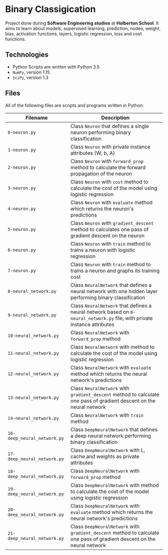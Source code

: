 # Binary Classigication

Project done during **Software Engineering studies** at **Holberton School**. It aims to learn about models, supervised learning, prediction, nodes, weight, bias, activation functions, layers, logistic regression, loss and cost functions.

## Technologies
* Python Scripts are written with Python 3.5
* `NumPy`, version 1.15
* `SciPy`, version 1.3

## Files
All of the following files are scripts and programs written in Python:

| Filename | Description |
| -------- | ----------- |
| `0-neuron.py` | Class `Neuron` that defines a single neuron performing binary classification |
| `1-neuron.py` | Class `Neuron` with private instance attributes (W, b, A) |
| `2-neuron.py` | Class `Neuron` with `forward_prop` method to calculate the forward propagation of the neuron |
| `3-neuron.py` | Class `Neuron` with `cost` method to calculate the cost of the model using logistic regression |
| `4-neuron.py` | Class `Neuron` with `evaluate` method which returns the neuron's predictions |
| `5-neuron.py` | Class `Neuron` with `gradient_descent` method to calculates one pass of gradient descent on the neuron |
| `6-neuron.py` | Class `Neuron` with `train` method to trains a neuron with logistic regression |
| `7-neuron.py` | Class `Neuron` with `train` method to trains a neuron and graphs its training cost |
| `8-neural_network.py` | Class `NeuralNetwork` that defines a neural network with one hidden layer performing binary classification |
| `9-neural_network.py` | Class `NeuralNetwork` that defines a neural network based on `8-neural_network.py` file, with private instance attributes |
| `10-neural_network.py` | Class `NeuralNetwork` with `forward_prop` method |
| `11-neural_network.py` | Class `NeuralNetwork` with method to calculate the cost of the model using logistic regression |
| `12-neural_network.py` | Class `NeuralNetwork` with `evaluate` method which returns the neural network's predictions |
| `13-neural_network.py` | Class `NeuralNetwork` with `gradient_descent` method to calculate one pass of gradient descent on the neural network |
| `14-neural_network.py` | Class `NeuralNetwork` with `train` method |
| `16-deep_neural_network.py` | Class `DeepNeuralNetwork` that defines a deep neural network performing binary classification |
| `17-deep_neural_network.py` | Class `DeepNeuralNetwork` with L, cache and weights as private attributes |
| `18-deep_neural_network.py` | Class `DeepNeuralNetwork` with `forward_prop` method |
| `19-deep_neural_network.py` | Class `DeepNeuralNetwork` with method to calculate the cost of the model using logistic regression |
| `20-deep_neural_network.py` | Class `DeepNeuralNetwork` with `evaluate` method which returns the neural network's predictions |
| `21-deep_neural_network.py` | Class `DeepNeuralNetwork` with `gradient_descent` method to calculate one pass of gradient descent on the neural network |

